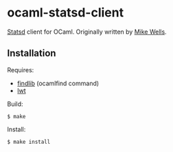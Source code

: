 ocaml-statsd-client
===================

[Statsd](https://github.com/etsy/statsd) client for OCaml.
Originally written by [Mike Wells](https://github.com/mwells).

Installation
------------

Requires:

* [findlib](http://projects.camlcity.org/projects/findlib.html)
  (ocamlfind command)
* [lwt](http://ocsigen.org/lwt/api/Lwt)

Build:

```
$ make
```

Install:

```
$ make install
```
